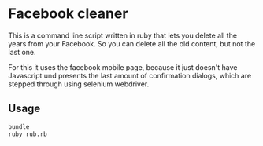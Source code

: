# Facebook cleaner

This is a command line script written in ruby that lets you delete all the years from your Facebook. So you can delete all the old content, but not the last one.

For this it uses the facebook mobile page, because it just doesn't have Javascript und presents the last amount of confirmation dialogs, which are stepped through using selenium webdriver.

## Usage

```sh
bundle
ruby rub.rb
```
